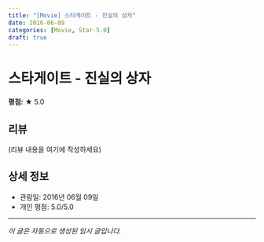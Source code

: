 ```yaml
---
title: "[Movie] 스타게이트 - 진실의 상자"
date: 2016-06-09
categories: [Movie, Star-5.0]
draft: true
---
```


# 스타게이트 - 진실의 상자

**평점:** ★ 5.0

## 리뷰

(리뷰 내용을 여기에 작성하세요)

## 상세 정보

- 관람일: 2016년 06월 09일
- 개인 평점: 5.0/5.0

---

*이 글은 자동으로 생성된 임시 글입니다.*
